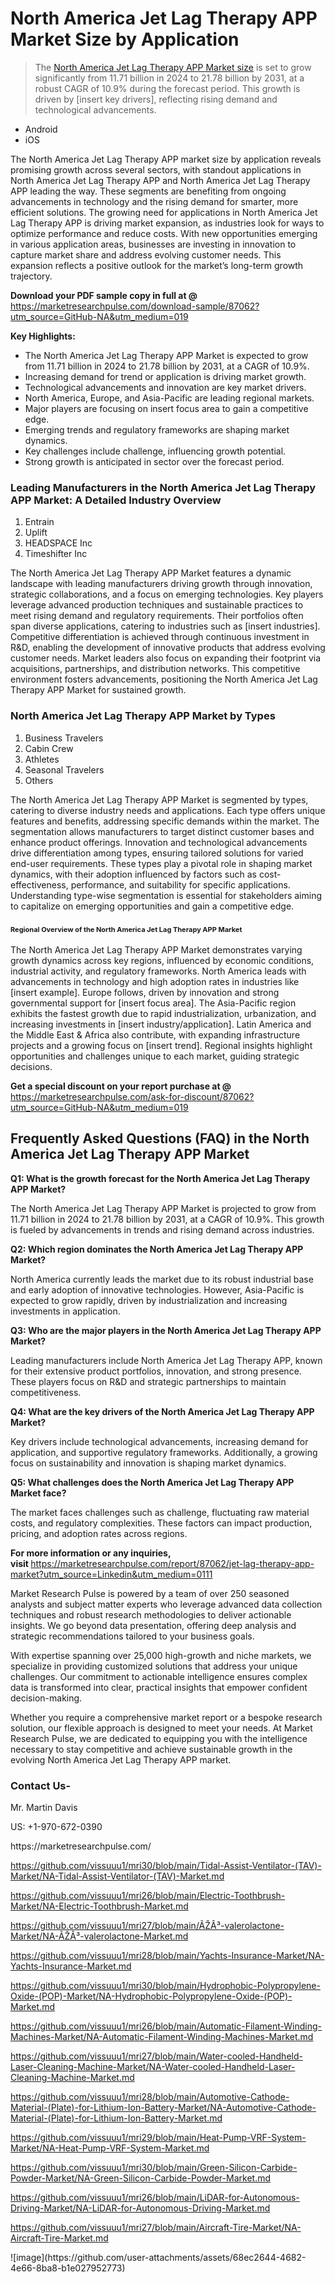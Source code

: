 <h1>North America Jet Lag Therapy APP Market&nbsp;Size by Application</h1><blockquote><p>The <a href="https://marketresearchpulse.com/download-sample/87062?utm_source=GitHub-NA&amp;utm_medium=019">North America Jet Lag Therapy APP Market size</a> is set to grow significantly from 11.71 billion in 2024 to 21.78 billion by 2031, at a robust CAGR of 10.9% during the forecast period. This growth is driven by [insert key drivers], reflecting rising demand and technological advancements.</p></blockquote><ul><li>Android <li> iOS</li></ul><p>The North America Jet Lag Therapy APP market size by application reveals promising growth across several sectors, with standout applications in North America Jet Lag Therapy APP and North America Jet Lag Therapy APP leading the way. These segments are benefiting from ongoing advancements in technology and the rising demand for smarter, more efficient solutions. The growing need for applications in North America Jet Lag Therapy APP is driving market expansion, as industries look for ways to optimize performance and reduce costs. With new opportunities emerging in various application areas, businesses are investing in innovation to capture market share and address evolving customer needs. This expansion reflects a positive outlook for the market’s long-term growth trajectory.</p><p><strong>Download your PDF sample copy in full at @ </strong><a href="https://marketresearchpulse.com/download-sample/87062?utm_source=GitHub-NA&amp;utm_medium=019">https://marketresearchpulse.com/download-sample/87062?utm_source=GitHub-NA&amp;utm_medium=019</a></p><p><strong>Key Highlights: </strong></p><ul><li>The North America Jet Lag Therapy APP Market is expected to grow from 11.71 billion in 2024 to 21.78 billion by 2031, at a CAGR of 10.9%.</li><li>Increasing demand for trend or application is driving market growth.</li><li>Technological advancements and innovation are key market drivers.</li><li>North America, Europe, and Asia-Pacific are leading regional markets.</li><li>Major players are focusing on insert focus area to gain a competitive edge.</li><li>Emerging trends and regulatory frameworks are shaping market dynamics.</li><li>Key challenges include challenge, influencing growth potential.</li><li>Strong growth is anticipated in sector over the forecast period.</li></ul><h3>Leading Manufacturers in the North America Jet Lag Therapy APP Market: A Detailed Industry Overview</h3><ol><li>Entrain</li><li>Uplift</li><li>HEADSPACE Inc</li><li>Timeshifter Inc</li></ol><div class="flex max-w-full flex-col flex-grow"><div class="min-h-8 text-message flex w-full flex-col items-end gap-2 whitespace-normal break-words [.text-message+&amp;]:mt-5" dir="auto" data-message-author-role="assistant" data-message-id="fd8432e4-4910-450d-b182-61b7bfb0a01f" data-message-model-slug="gpt-4o"><div class="flex w-full flex-col gap-1 empty:hidden first:pt-[3px]"><div class="markdown prose w-full break-words dark:prose-invert light"><p>The North America Jet Lag Therapy APP Market features a dynamic landscape with leading manufacturers driving growth through innovation, strategic collaborations, and a focus on emerging technologies. Key players leverage advanced production techniques and sustainable practices to meet rising demand and regulatory requirements. Their portfolios often span diverse applications, catering to industries such as [insert industries]. Competitive differentiation is achieved through continuous investment in R&amp;D, enabling the development of innovative products that address evolving customer needs. Market leaders also focus on expanding their footprint via acquisitions, partnerships, and distribution networks. This competitive environment fosters advancements, positioning the North America Jet Lag Therapy APP Market for sustained growth.</p></div></div></div></div><h3>North America Jet Lag Therapy APP Market by Types</h3><ol><li>Business Travelers <li> Cabin Crew <li> Athletes <li> Seasonal Travelers <li> Others</li></ol><div class="flex max-w-full flex-col flex-grow"><div class="min-h-8 text-message flex w-full flex-col items-end gap-2 whitespace-normal break-words [.text-message+&amp;]:mt-5" dir="auto" data-message-author-role="assistant" data-message-id="084470be-0bb7-4664-bddf-5156b4f41249" data-message-model-slug="gpt-4o-mini"><div class="flex w-full flex-col gap-1 empty:hidden first:pt-[3px]"><div class="markdown prose w-full break-words dark:prose-invert light"><p>The North America Jet Lag Therapy APP Market is segmented by types, catering to diverse industry needs and applications. Each type offers unique features and benefits, addressing specific demands within the market. The segmentation allows manufacturers to target distinct customer bases and enhance product offerings. Innovation and technological advancements drive differentiation among types, ensuring tailored solutions for varied end-user requirements. These types play a pivotal role in shaping market dynamics, with their adoption influenced by factors such as cost-effectiveness, performance, and suitability for specific applications. Understanding type-wise segmentation is essential for stakeholders aiming to capitalize on emerging opportunities and gain a competitive edge.</p></div></div></div></div><h3><span style="font-size: 11px;">Regional Overview of the North America Jet Lag Therapy APP Market</span></h3><div class="flex max-w-full flex-col flex-grow"><div class="min-h-8 text-message flex w-full flex-col items-end gap-2 whitespace-normal break-words [.text-message+&amp;]:mt-5" dir="auto" data-message-author-role="assistant" data-message-id="e9038762-ce64-4e30-91c9-9bd413514231" data-message-model-slug="gpt-4o-mini"><div class="flex w-full flex-col gap-1 empty:hidden first:pt-[3px]"><div class="markdown prose w-full break-words dark:prose-invert light"><p>The North America Jet Lag Therapy APP Market demonstrates varying growth dynamics across key regions, influenced by economic conditions, industrial activity, and regulatory frameworks. North America leads with advancements in technology and high adoption rates in industries like [insert example]. Europe follows, driven by innovation and strong governmental support for [insert focus area]. The Asia-Pacific region exhibits the fastest growth due to rapid industrialization, urbanization, and increasing investments in [insert industry/application]. Latin America and the Middle East &amp; Africa also contribute, with expanding infrastructure projects and a growing focus on [insert trend]. Regional insights highlight opportunities and challenges unique to each market, guiding strategic decisions.</p></div></div></div></div><p><strong>Get a special discount on your report purchase at @ </strong><a href="https://marketresearchpulse.com/ask-for-discount/87062?utm_source=GitHub-NA&amp;utm_medium=019">https://marketresearchpulse.com/ask-for-discount/87062?utm_source=GitHub-NA&amp;utm_medium=019</a></p><h2>Frequently Asked Questions (FAQ) in the North America Jet Lag Therapy APP Market</h2><p><strong>Q1: What is the growth forecast for the North America Jet Lag Therapy APP Market?</strong></p><p>The North America Jet Lag Therapy APP Market is projected to grow from 11.71 billion in 2024 to 21.78 billion by 2031, at a CAGR of 10.9%. This growth is fueled by advancements in trends and rising demand across industries.</p><p><strong>Q2: Which region dominates the North America Jet Lag Therapy APP Market?</strong></p><p>North America currently leads the market due to its robust industrial base and early adoption of innovative technologies. However, Asia-Pacific is expected to grow rapidly, driven by industrialization and increasing investments in application.</p><p><strong>Q3: Who are the major players in the North America Jet Lag Therapy APP Market?</strong></p><p>Leading manufacturers include North America Jet Lag Therapy APP, known for their extensive product portfolios, innovation, and strong presence. These players focus on R&amp;D and strategic partnerships to maintain competitiveness.</p><p><strong>Q4: What are the key drivers of the North America Jet Lag Therapy APP Market?</strong></p><p>Key drivers include technological advancements, increasing demand for application, and supportive regulatory frameworks. Additionally, a growing focus on sustainability and innovation is shaping market dynamics.</p><p><strong>Q5: What challenges does the North America Jet Lag Therapy APP Market face?</strong></p><p>The market faces challenges such as challenge, fluctuating raw material costs, and regulatory complexities. These factors can impact production, pricing, and adoption rates across regions.</p><p><strong>For more information or any inquiries, visit&nbsp;</strong><a href="https://marketresearchpulse.com/report/87062/jet-lag-therapy-app-market?utm_source=Linkedin&utm_medium=0111">https://marketresearchpulse.com/report/87062/jet-lag-therapy-app-market?utm_source=Linkedin&utm_medium=0111</a></p><p>Market Research Pulse is powered by a team of over 250 seasoned analysts and subject matter experts who leverage advanced data collection techniques and robust research methodologies to deliver actionable insights. We go beyond data presentation, offering deep analysis and strategic recommendations tailored to your business goals.</p><p>With expertise spanning over 25,000 high-growth and niche markets, we specialize in providing customized solutions that address your unique challenges. Our commitment to actionable intelligence ensures complex data is transformed into clear, practical insights that empower confident decision-making.</p><p>Whether you require a comprehensive market report or a bespoke research solution, our flexible approach is designed to meet your needs. At Market Research Pulse, we are dedicated to equipping you with the intelligence necessary to stay competitive and achieve sustainable growth in the evolving North America Jet Lag Therapy APP market.</p><h3><strong>Contact Us-</strong></h3><p>Mr. Martin Davis</p><p>US: +1-970-672-0390</p><p>https://marketresearchpulse.com/</p><p><a href="https://github.com/vissuuu1/mri30/blob/main/Tidal-Assist-Ventilator-(TAV)-Market/NA-Tidal-Assist-Ventilator-(TAV)-Market.md">https://github.com/vissuuu1/mri30/blob/main/Tidal-Assist-Ventilator-(TAV)-Market/NA-Tidal-Assist-Ventilator-(TAV)-Market.md</a></p><p><a href="https://github.com/vissuuu1/mri26/blob/main/Electric-Toothbrush-Market/NA-Electric-Toothbrush-Market.md">https://github.com/vissuuu1/mri26/blob/main/Electric-Toothbrush-Market/NA-Electric-Toothbrush-Market.md</a></p><p><a href="https://github.com/vissuuu1/mri27/blob/main/ÃŽÂ³-valerolactone-Market/NA-ÃŽÂ³-valerolactone-Market.md">https://github.com/vissuuu1/mri27/blob/main/ÃŽÂ³-valerolactone-Market/NA-ÃŽÂ³-valerolactone-Market.md</a></p><p><a href="https://github.com/vissuuu1/mri28/blob/main/Yachts-Insurance-Market/NA-Yachts-Insurance-Market.md">https://github.com/vissuuu1/mri28/blob/main/Yachts-Insurance-Market/NA-Yachts-Insurance-Market.md</a></p><p><a href="https://github.com/vissuuu1/mri30/blob/main/Hydrophobic-Polypropylene-Oxide-(POP)-Market/NA-Hydrophobic-Polypropylene-Oxide-(POP)-Market.md">https://github.com/vissuuu1/mri30/blob/main/Hydrophobic-Polypropylene-Oxide-(POP)-Market/NA-Hydrophobic-Polypropylene-Oxide-(POP)-Market.md</a></p><p><a href="https://github.com/vissuuu1/mri26/blob/main/Automatic-Filament-Winding-Machines-Market/NA-Automatic-Filament-Winding-Machines-Market.md">https://github.com/vissuuu1/mri26/blob/main/Automatic-Filament-Winding-Machines-Market/NA-Automatic-Filament-Winding-Machines-Market.md</a></p><p><a href="https://github.com/vissuuu1/mri27/blob/main/Water-cooled-Handheld-Laser-Cleaning-Machine-Market/NA-Water-cooled-Handheld-Laser-Cleaning-Machine-Market.md">https://github.com/vissuuu1/mri27/blob/main/Water-cooled-Handheld-Laser-Cleaning-Machine-Market/NA-Water-cooled-Handheld-Laser-Cleaning-Machine-Market.md</a></p><p><a href="https://github.com/vissuuu1/mri28/blob/main/Automotive-Cathode-Material-(Plate)-for-Lithium-Ion-Battery-Market/NA-Automotive-Cathode-Material-(Plate)-for-Lithium-Ion-Battery-Market.md">https://github.com/vissuuu1/mri28/blob/main/Automotive-Cathode-Material-(Plate)-for-Lithium-Ion-Battery-Market/NA-Automotive-Cathode-Material-(Plate)-for-Lithium-Ion-Battery-Market.md</a></p><p><a href="https://github.com/vissuuu1/mri29/blob/main/Heat-Pump-VRF-System-Market/NA-Heat-Pump-VRF-System-Market.md">https://github.com/vissuuu1/mri29/blob/main/Heat-Pump-VRF-System-Market/NA-Heat-Pump-VRF-System-Market.md</a></p><p><a href="https://github.com/vissuuu1/mri30/blob/main/Green-Silicon-Carbide-Powder-Market/NA-Green-Silicon-Carbide-Powder-Market.md">https://github.com/vissuuu1/mri30/blob/main/Green-Silicon-Carbide-Powder-Market/NA-Green-Silicon-Carbide-Powder-Market.md</a></p><p><a href="https://github.com/vissuuu1/mri26/blob/main/LiDAR-for-Autonomous-Driving-Market/NA-LiDAR-for-Autonomous-Driving-Market.md">https://github.com/vissuuu1/mri26/blob/main/LiDAR-for-Autonomous-Driving-Market/NA-LiDAR-for-Autonomous-Driving-Market.md</a></p><p><a href="https://github.com/vissuuu1/mri27/blob/main/Aircraft-Tire-Market/NA-Aircraft-Tire-Market.md">https://github.com/vissuuu1/mri27/blob/main/Aircraft-Tire-Market/NA-Aircraft-Tire-Market.md</a></p>
![image](https://github.com/user-attachments/assets/68ec2644-4682-4e66-8ba8-b1e027952773)
